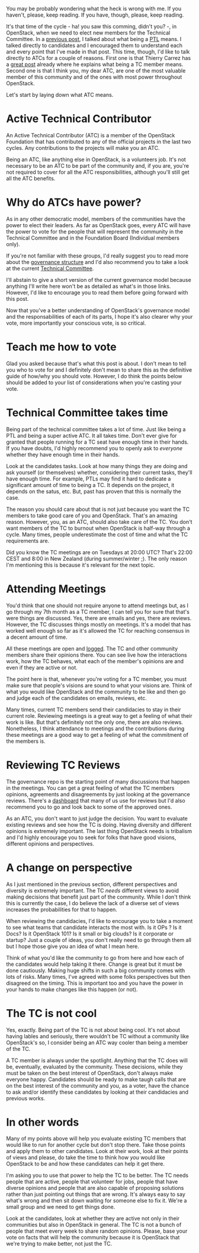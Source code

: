 <!---
$"metadata"$
{
  "md": true,
  "title": "So, you're an ATC. Let me tell you something",
  "draft": false,
  "slug": "something-about-being-an-ATC",
  "tags": [
    "openstack",
    "TC",
    "governance",
    "community"
]}
$"metadata"$
-->

You may be probably wondering what the heck is wrong with me. If you haven't, please, keep reading. If you have, though, please, keep reading.

It's that time of the cycle - ha! you saw this comming, didn't you? -, in OpenStack, when we need to elect new members for the Technical Committee. In a [previous post](http://blog.flaper87.com/post/something-about-being-a-ptl/), I talked about what being a [PTL](http://docs.openstack.org/project-team-guide/open-development.html#project-team-lead) means. I talked directly to candidates and I encouraged them to understand each and every point that I've made in that post. This time, though, I'd like to talk directly to ATCs for a couple of reasons. First one is that Thierry Carrez has a [great post](http://ttx.re/tech-committee-candidates.html) already where he explains what being a TC member means. Second one is that I think you, my dear ATC, are one of the most valuable member of this community and of the ones with most power throughout OpenStack.

Let's start by laying down what ATC means.


Active Technical Contributor
============================

An Active Technical Contributor (ATC) is a member of the OpenStack Foundation that has contributed to any of the official projects in the last two cycles. Any contributions to the projects will make you an ATC.

Being an ATC, like anything else in OpenStack, is a volunteers job. It's not necessary to be an ATC to be part of the community and, if you are, you're not required to cover for all the ATC responsibilities, although you'll still get all the ATC benefits.

Why do ATCs have power?
=======================

As in any other democratic model, members of the communities have the power to elect their leaders. As far as OpenStack goes, every ATC will have the power to vote for the people that will represent the community in the Technical Committee and in the Foundation Board (Individual members only).

If you're not familiar with these groups, I'd really suggest you to read more about the [governance structure](https://wiki.openstack.org/wiki/Governance/Foundation/Structure) and I'd also recommend you to take a look at the current [Technical Committee](http://governance.openstack.org/).

I'll abstain to give a short version of the current governance model because anything I'll write here won't be as detailed as what's in those links. However, I'd like to encourage you to read them before going forward with this post.

Now that you've a better understanding of OpenStack's governance model and the responsabilities of each of its parts, I hope it's also clearer why your vote, more importantly your conscious vote, is so critical.

Teach me how to vote
====================

Glad you asked because that's what this post is about. I don't mean to tell you who to vote for and I definitely don't mean to share this as the definitive guide of how/why you should vote. However, I do think the points below should be added to your list of considerations when you're casting your vote.

Technical Committee takes time
==============================

Being part of the technical committee takes a lot of time. Just like being a PTL and being a super active ATC. It all takes time. Don't ever give for granted that people running for a TC seat have enough time in their hands. If you have doubts, I'd highly recommend you to openly ask to *everyone* whether they have enough time in their hands.

Look at the candidates tasks. Look at how many things they are doing and ask yourself (or themselves) whether, considering their current tasks, they'll have enough time. For example, PTLs may find it hard to dedicate a significant amount of time to being a TC. It depends on the project, it depends on the satus, etc. But, past has proven that this is normally the case.

The reason you should care about that is not just because you want the TC members to take good care of you and OpenStack. That's an amazing reason. However, you, as an ATC, should also take care of the TC. You don't want members of the TC to burnout when OpenStack is half-way through a cycle. Many times, people underestimate the cost of time and what the TC requirements are.

Did you know the TC meetings are on Tuesdays at 20:00 UTC? That's 22:00 CEST and 8:00 in New Zealand (during summer/winter ;). The only reason I'm mentioning this is because it's relevant for the next topic.

Attending Meetings
==================

You'd think that one should not require anyone to attend meetings but, as I go through my 7th month as a TC member, I can tell you for sure that that's were things are discussed. Yes, there are emails and yes, there are reviews. However, the TC discusses things mostly on meetings. It's a model that has worked well enough so far as it's allowed the TC for reaching consensus in a decent amount of time.

All these meetings are open and [logged](http://eavesdrop.openstack.org/meetings/tc/). The TC and other community members share their opinions there. You can see live how the interactions work, how the TC behaves, what each of the member's opinions are and even if they are active or not.

The point here is that, whenever you're voting for a TC member, you must make sure that people's visions are sound to what your visions are. Think of what you would like OpenStack and the community to be like and then go and judge each of the candidates on emails, reviews, etc.

Many times, current TC members send their candidacies to stay in their current role. Reviewing meetings is a great way to get a feeling of what their work is like. But that's definitely not the only one, there are also reviews. Nonetheless, I think attendance to meetings and the contributions during these meetings are a good way to get a feeling of what the commitment of the members is.

Reviewing TC Reviews
====================

The governance repo is the starting point of many discussions that happen in the meetings. You can get a great feeling of what the TC members opinions, agreements and disagreements by just looking at the governance reviews. There's a [dashboard](https://review.openstack.org/#/dashboard/?foreach=project:openstack/governance&title=Technical+Committee+Inbox&Formal+Vote+Items+with+New+Drafts=topic:formal%252Dvote+is:open+NOT+label:Code%252DReview%252cself+NOT+label:Rollcall%252Dvote%252cself+NOT+owner:self&Formal+Vote+Items=topic:formal%252Dvote+is:open&Ready+to+Merge=label:Rollcall%252Dvote%3E=7&You+Haven%27t+Voted+on+this+Draft=is:open+NOT+label:Code%252DReview%252cself+NOT+label:Rollcall%252Dvote%252cself+NOT+owner:self&Has+at+Least+One+Objection=is:open+NOT+label:Code%252DReview%252cself+NOT+label:Rollcall%252Dvote%252cself+NOT+owner:self+label:Code%252DReview%3C=%252D1&All+Open+Items=is:open) that many of us use for reviews but I'd also recommend you to go and look back to some of the approved ones.

As an ATC, you don't want to just judge the decision. You want to evaluate existing reviews and see how the TC is doing. Having diversity and different opinions is extremely important. The last thing OpenStack needs is tribalism and I'd highly encourage you to seek for folks that have good visions, different opinions and perspectives.

A change on perspective
=======================

As I just mentioned in the previous section, different perspectives and diversity is extremely important. The TC *needs* different views to avoid making decisions that benefit just part of the community. While I don't think this is currently the case, I do believe the lack of a diverse set of views increases the probabilities for that to happen.

When reviewing the candidacies, I'd like to encourage you to take a moment to see what teams that candidate interacts the most with. Is it OPs ? Is it Docs? Is it OpenStack 101? Is it small or big clouds? Is it corporate or startup? Just a couple of ideas, you don't really need to go through them all but I hope those give you an idea of what I mean here.

Think of what you'd like the community to go from here and how each of the candidates would help taking it there. Change is great but it must be done cautiously. Making huge shifts in such a big community comes with lots of risks. Many times, I've agreed with some folks perspectives but then disagreed on the timing. This is important too and you have the power in your hands to make changes like this happen (or not).

The TC is not cool
==================

Yes, exactly. Being part of the TC is not about being cool. It's not about having lables and seriously, there wouldn't be TC without a community like OpenStack's so, I consider being an ATC way cooler than being a member of the TC.

A TC member is always under the spotlight. Anything that the TC does will be, eventually, evaluated by the community. These decisions, while they must be taken on the best interest of OpenStack, don't always make everyone happy. Candidates should be ready to make taugh calls that are on the best interest of the community and you, as a voter, have the chance to ask and/or identify these candidates by looking at their candidacies and previous works.

In other words
==============

Many of my points above will help you evaluate existing TC members that would like to run for another cycle but don't stop there. Take those points and apply them to other candidates. Look at their work, look at their points of views and please, do take the time to think how *you* would like OpenStack to be and how these candidates can help it get there.

I'm asking you to use that power to help the TC to be better. The TC needs people that are active, people that volunteer for jobs, people that have diverse opinions and people that are also capable of proposing solutions rather than just pointing out things that are wrong. It's always easy to say what's wrong and then sit down waiting for someone else to fix it. We're a small group and we need to get things done.

Look at the candidates, look at whether they are active not only in their communities but also in OpenStack in general. The TC is not a bunch of people that meet every week to share random opinions. Please, base your vote on facts that will help the community because it is OpenStack that we're trying to make better, not just the TC.